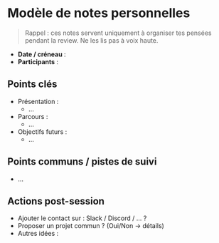 # Modèle de notes personnelles

> Rappel : ces notes servent uniquement à organiser tes pensées pendant la review. Ne les lis pas à voix haute.

- **Date / créneau** :
- **Participants** :

## Points clés
- Présentation :
  - …
- Parcours :
  - …
- Objectifs futurs :
  - …

## Points communs / pistes de suivi
- …

## Actions post-session
- Ajouter le contact sur : Slack / Discord / … ?
- Proposer un projet commun ? (Oui/Non → détails)
- Autres idées :
